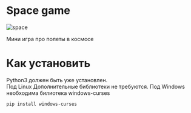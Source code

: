 # Space game
![space](https://github.com/AntonGorynya/Space_game/assets/15812508/3cbd24cd-f310-4c3e-bb88-94d56b4132d3)

Мини игра про полеты в космосе

# Как установить
Python3 должен быть уже установлен.  
Под Linux Дополнительные библиотеки не требуются.
Под Windows необходима билиотека windows-curses
```commandline
pip install windows-curses
```
